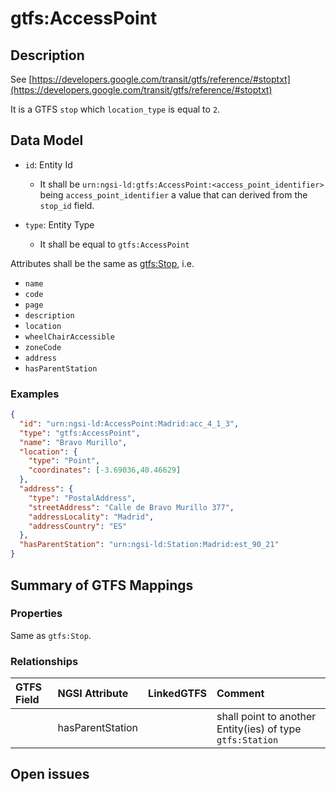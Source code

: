 # gtfs:AccessPoint

## Description

See [https://developers.google.com/transit/gtfs/reference/#stoptxt](https://developers.google.com/transit/gtfs/reference/#stoptxt)

It is a GTFS `stop` which `location_type` is equal to `2`.

## Data Model

+ `id`: Entity Id
  + It shall be `urn:ngsi-ld:gtfs:AccessPoint:<access_point_identifier>` being `access_point_identifier` a value that can derived from the `stop_id` field. 

+ `type`: Entity Type 
  + It shall be equal to `gtfs:AccessPoint` 

Attributes shall be the same as [gtfs:Stop](../../Stop/doc/spec.md), i.e.
 
+ `name`  
+ `code`  
+ `page`
+ `description`
+ `location`
+ `wheelChairAccessible`
+ `zoneCode`
+ `address`
+ `hasParentStation`


### Examples

```json
{
  "id": "urn:ngsi-ld:AccessPoint:Madrid:acc_4_1_3",
  "type": "gtfs:AccessPoint",
  "name": "Bravo Murillo",
  "location": {
    "type": "Point",
    "coordinates": [-3.69036,40.46629]
  },
  "address": {
    "type": "PostalAddress",
    "streetAddress": "Calle de Bravo Murillo 377",
    "addressLocality": "Madrid",
    "addressCountry": "ES"
  },
  "hasParentStation": "urn:ngsi-ld:Station:Madrid:est_90_21"
}
```

## Summary of GTFS Mappings

### Properties

Same as `gtfs:Stop`. 

### Relationships

| GTFS Field            | NGSI Attribute      | LinkedGTFS           | Comment                                                |
|:--------------------- |:--------------------|:---------------------|:-------------------------------------------------------|
|                       | hasParentStation    |                      | shall point to another Entity(ies) of type `gtfs:Station`

## Open issues
